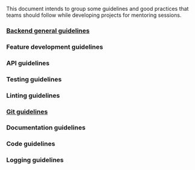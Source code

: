 This document intends to group some guidelines and good practices that teams
should follow while developing projects for mentoring sessions.

### [Backend general guidelines](./be-general-guidelines.md)

### Feature development guidelines

### API guidelines

### Testing guidelines

### Linting guidelines

### [Git guidelines](./git-guidelines.md)

### Documentation guidelines

### Code guidelines

### Logging guidelines

